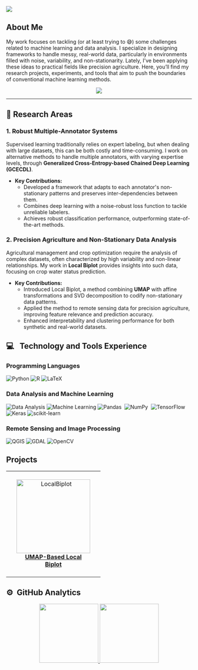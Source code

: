 

 <img src="https://capsule-render.vercel.app/api?type=waving&height=200&color=gradient&text=🙋🏻‍♀️%20Welcome!,%20Feel%20free%20to%20check%20out%20what%20I’m%20working%20on%20👩‍💻&fontSize=20&fontColor=ffff&descAlign=50&descAlignY=18" />




## About Me
My work focuses on tackling (or at least trying to 😅) some challenges related to machine learning and data analysis. I specialize in designing frameworks to handle messy, real-world data, particularly in environments filled with noise, variability, and non-stationarity. Lately, I've been applying these ideas to practical fields like precision agriculture. Here, you’ll find my research projects, experiments, and tools that aim to push the boundaries of conventional machine learning methods.


<p align="center">
<a href="https://www.linkedin.com/in/jenniffer-carolina-triana-martinez-76660833/"><img src="https://img.shields.io/badge/-Jenniffer%20Carolina%20Triana%20Martinez-0077B5?style=flat-square&logo=Linkedin&logoColor=white"/></a>
<!-- <a href="mailto:jucaguirrear@unal.edu.co"><img src="https://img.shields.io/badge/-jucaguirrear@unal.edu.co-D14836?style=flat-square&logo=Gmail&logoColor=white"/></a> -->
<!-- <a href="https://instagram.com/jucaguirre"><img src="https://img.shields.io/badge/-@__juan_aguirre__-E4405F?style=flat-square&logo=Instagram&logoColor=white"/></a> -->
<!-- <a href="https://twitter.com/aaguirrejuan"><img src="https://img.shields.io/badge/-@aaguirrejuan-0077B5?style=flat-square&logo=Twitter&logoColor=white"/></a> -->
</p>



---


## 🚀 Research Areas

### 1. **Robust Multiple-Annotator Systems**
Supervised learning traditionally relies on expert labeling, but when dealing with large datasets, this can be both costly and time-consuming. I work on alternative methods to handle multiple annotators, with varying expertise levels, through **Generalized Cross-Entropy-based Chained Deep Learning (GCECDL)**.

- **Key Contributions:**
  - Developed a framework that adapts to each annotator's non-stationary patterns and preserves inter-dependencies between them.
  - Combines deep learning with a noise-robust loss function to tackle unreliable labelers.
  - Achieves robust classification performance, outperforming state-of-the-art methods.

<!--[Explore the repository](#) | [Read the paper](#)-->

### 2. **Precision Agriculture and Non-Stationary Data Analysis**
Agricultural management and crop optimization require the analysis of complex datasets, often characterized by high variability and non-linear relationships. My work in **Local Biplot** provides insights into such data, focusing on crop water status prediction.

- **Key Contributions:**
  - Introduced Local Biplot, a method combining **UMAP** with affine transformations and SVD decomposition to codify non-stationary data patterns.
  - Applied the method to remote sensing data for precision agriculture, improving feature relevance and prediction accuracy.
  - Enhanced interpretability and clustering performance for both synthetic and real-world datasets.

<!--[Explore the repository](#) | [Read the paper](#)-->


## 💻 &nbsp; Technology and Tools Experience

### Programming Languages
![Python](https://img.shields.io/badge/-Python-3670A0?style=for-the-badge&logo=python&logoColor=ffdd54)
![R](https://img.shields.io/badge/R-276DC3?style=for-the-badge&logo=r&logoColor=white)
![LaTeX](https://img.shields.io/badge/latex-%23008080.svg?style=for-the-badge&logo=latex&logoColor=white)

### Data Analysis and Machine Learning
![Data Analysis](https://img.shields.io/badge/-Data_analysis-informational?style=for-the-badge&logo=GooglePodcasts&logoColor=white&color=FFC98B)
![Machine Learning](https://img.shields.io/badge/-Machine_Learning-informational?style=for-the-badge&logo=AIOHTTP&logoColor=white&color=FFB284)
![Pandas](https://img.shields.io/badge/pandas%20-%23150458.svg?&style=for-the-badge&logo=pandas&logoColor=white)&nbsp;
![NumPy](https://img.shields.io/badge/numpy%20-%23013243.svg?&style=for-the-badge&logo=numpy&logoColor=white)&nbsp;
![TensorFlow](https://img.shields.io/badge/TensorFlow-%23FF6F00.svg?style=for-the-badge&logo=TensorFlow&logoColor=white)
![Keras](https://img.shields.io/badge/Keras-%23D00000.svg?style=for-the-badge&logo=Keras&logoColor=white)
![scikit-learn](https://img.shields.io/badge/scikit--learn-%23F7931E.svg?style=for-the-badge&logo=scikit-learn&logoColor=white)

### Remote Sensing and Image Processing
![QGIS](https://img.shields.io/badge/QGIS-22.04-green?style=plastic&logo=qgis)
![GDAL](https://img.shields.io/badge/GDAL-%3E%3D3.0.4-blue)
![OpenCV](https://img.shields.io/badge/opencv-%23white.svg?style=for-the-badge&logo=opencv&logoColor=white)



## Projects
<table align="center">
 <tr>
   <td>
      <div style="margin: 10px; padding: 10px; text-align: center; width: 200px;">
        <a href="https://github.com/UN-GCPDS/python-gcpds.localbiplot"> 
          <img src="https://github.com/UN-GCPDS/python-gcpds.localbiplot/blob/main/docs/source/notebooks/_images/localbip_logo.png" alt="LocalBiplot" width="200"/>
          <br><strong>UMAP-Based Local Biplot</strong>
        </a>
      </div>
    </td>
 </tr>
 </table>


## ⚙️ &nbsp;GitHub Analytics

<p align="center">
<a href="https://github.com/jectrianama">
  <img height="160em" src="https://github-readme-stats-eight-theta.vercel.app/api?username=jectrianama&show_icons=true&theme=default&include_all_commits=true&count_private=true"/>
  <img height="160em" src="https://github-readme-stats-eight-theta.vercel.app/api/top-langs/?username=jectrianama&hide=jupyter%20notebook&layout=compact&langs_count=8&theme=default"/>
</a>
</p>


<!--
**Jectrianama/Jectrianama** is a ✨ _special_ ✨ repository because its `README.md` (this file) appears on your GitHub profile.

Here are some ideas to get you started:

- 🔭 I’m currently working on ...
- 🌱 I’m currently learning ...
- 👯 I’m looking to collaborate on ...
- 🤔 I’m looking for help with ...
- 💬 Ask me about ...
- 📫 How to reach me: ...
- 😄 Pronouns: ...
- ⚡ Fun fact: ...
-->
